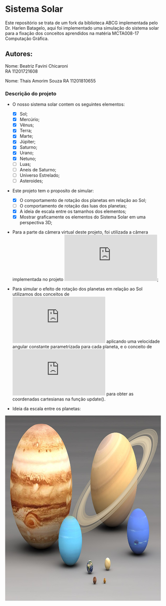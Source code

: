 # Sistema Solar

Este repositório se trata de um fork da biblioteca ABCG implementada pelo Dr. Harlen Batagelo, aqui foi implementado uma simulação do sistema solar para a fixação dos conceitos aprendidos na matéria MCTA008-17 Computação Gráfica. 
## Autores:
Nome: Beatriz Favini Chicaroni  
RA 11201721608

Nome: Thais Amorim Souza
RA 11201810655

### Descrição do projeto

- O nosso sistema solar contem os seguintes elementos:
  * [X] Sol;
  * [X] Mercúrio;
  * [X] Vênus;
  * [X] Terra;
  * [X] Marte;
  * [X] Júpiter;
  * [X] Saturno;
  * [X] Urano;
  * [X] Netuno;
  * [ ] Luas;
  * [ ] Aneis de Saturno;
  * [ ] Universo Estrelado;
  * [ ] Asteroides;

- Este projeto tem o proposito de simular:
  * [X] O comportamento de rotação dos planetas em relação ao Sol;
  * [ ] O comportamento de rotação das luas dos planetas;
  * [X] A ideia de escala entre os tamanhos dos elementos;
  * [X] Mostrar graficamente os elementos do Sistema Solar em uma perspectiva 3D;

- Para a parte da câmera virtual deste projeto, foi utilizada a câmera implementada no projeto ![LookAt](https://hbatagelo.github.io/cg/lookat.html);

- Para simular o efeito de rotação dos planetas em relação ao Sol utilizamos dos conceitos de ![Movimento Circular Uniforme](https://wp.ufpel.edu.br/diehl/files/2018/08/FGA_aula6.pdf) aplicando uma velocidade angular constante parametrizada para cada planeta, e o conceito de ![Coordenadas Polares](http://wwwp.fc.unesp.br/~mauri/Down/Polares.pdf) para obter as coordenadas cartesianas na função update().

- Ideia da escala entre os planetas:
 <img src="https://github.com/bfchicaroni/cg_atv3/blob/finishingplanets/examples/sistemaSolar/assets/1200px-Size_planets_comparison.jpg" width="600" height="600">








